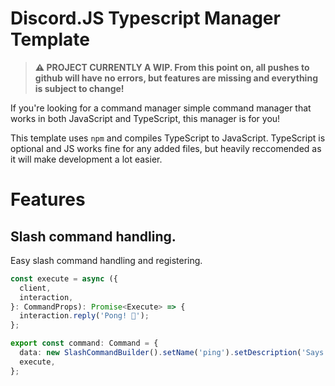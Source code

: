 # Discord.JS Typescript Manager Template

> **⚠️ PROJECT CURRENTLY A WIP. From this point on, all pushes to github will have no errors, but features are missing and everything is subject to change!**

If you're looking for a command manager simple command manager that works in both JavaScript and TypeScript, this manager is for you!

This template uses `npm` and compiles TypeScript to JavaScript. TypeScript is optional and JS works fine for any added files, but heavily reccomended as it will make development a lot easier.

# Features

## Slash command handling.

Easy slash command handling and registering.

```ts
const execute = async ({
  client,
  interaction,
}: CommandProps): Promise<Execute> => {
  interaction.reply('Pong! 🏓');
};

export const command: Command = {
  data: new SlashCommandBuilder().setName('ping').setDescription('Says pong'),
  execute,
};
```
